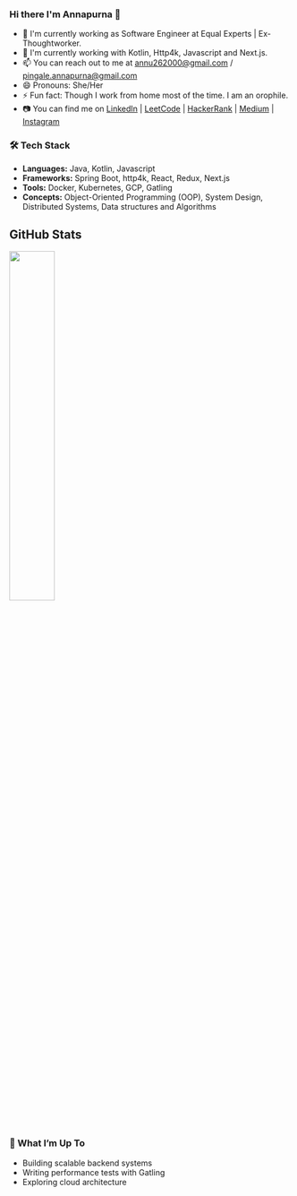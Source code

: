 ### Hi there I'm Annapurna 👋

- 🔭 I'm currently working as Software Engineer at Equal Experts | Ex-Thoughtworker.
- 🌱 I'm currently working with Kotlin, Http4k, Javascript and Next.js.
- 📫 You can reach out to me at annu262000@gmail.com / pingale.annapurna@gmail.com
- 😄 Pronouns: She/Her
- ⚡ Fun fact: Though I work from home most of the time. I am an orophile.
- 📷 You can find me on [LinkedIn](https://www.linkedin.com/in/annapurna-pingale-39a6101b3/) | [LeetCode](https://leetcode.com/u/Annapurna_Pingale/) | [HackerRank](https://www.hackerrank.com/profile/annu262000) | [Medium](https://cognitiveskull.medium.com/) | [Instagram](https://www.instagram.com/itz_annapurna/)

### 🛠 Tech Stack  
- **Languages:** Java, Kotlin, Javascript
- **Frameworks:** Spring Boot, http4k, React, Redux, Next.js
- **Tools:** Docker, Kubernetes, GCP, Gatling
- **Concepts:** Object-Oriented Programming (OOP), System Design, Distributed Systems, Data structures and Algorithms
  
## GitHub Stats
<a href="https://codeglenn.com" style="width: 50%; max-width: 50%">
  <img align="center" src="https://github-readme-stats.vercel.app/api/top-langs/?username=cognitiveskull&theme=tokyonight&layout=compact&langs_count=8&hide=abap" width="40%"/>
</a>

### 📢 What I’m Up To  
- Building scalable backend systems  
- Writing performance tests with Gatling  
- Exploring cloud architecture
